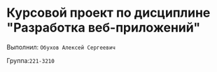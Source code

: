 # Курсовой проект по дисциплине "Разработка веб-приложений"
Выполнил: `Обухов Алексей Сергеевич`

Группа:`221-3210`
